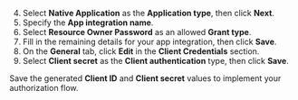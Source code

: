 4. Select **Native Application** as the **Application type**, then click **Next**.
5. Specify the **App integration name**.
6. Select **Resource Owner Password** as an allowed **Grant type**.
7. Fill in the remaining details for your app integration, then click **Save**.
8. On the **General** tab, click **Edit** in the **Client Credentials** section.
9. Select **Client secret** as the **Client authentication** type, then click **Save**.

Save the generated **Client ID** and **Client secret** values to implement your authorization flow.
